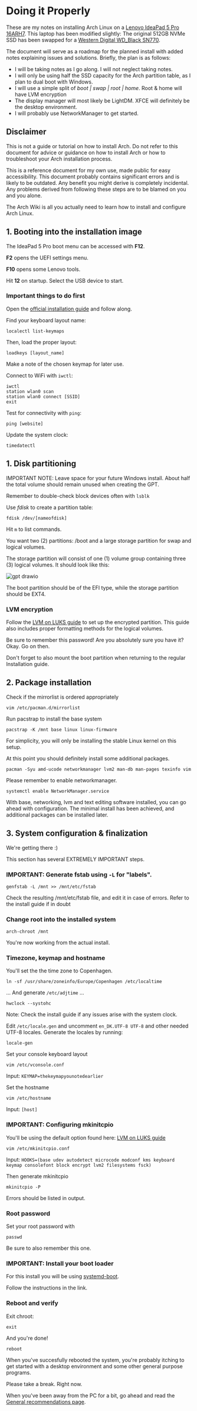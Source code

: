 # Doing it Properly
These are my notes on installing Arch Linux on a [Lenovo IdeaPad 5 Pro 16ARH7](https://psref.lenovo.com/WDProduct/IdeaPad/IdeaPad_5_Pro_16ARH7). This laptop has been modified slightly: The original 512GB NVMe SSD has been swapped for a [Western Digital WD_Black SN770](https://www.westerndigital.com/en-us/products/internal-drives/wd-black-sn770-nvme-ssd?sku=WDS100T3X0E).

The document will serve as a roadmap for the planned install with added notes explaining issues and solutions. Briefly, the plan is as follows:
- I will be taking notes as I go along. I will not neglect taking notes.
- I will only be using half the SSD capacity for the Arch partition table, as I plan to dual boot with Windows.
- I will use a simple split of *boot | swap | root | home*. Root & home will have LVM encryption
- The display manager will most likely be LightDM. XFCE will definitely be the desktop environment.
- I will probably use NetworkManager to get started.

## Disclaimer
This is not a guide or tutorial on how to install Arch. Do not refer to this document for advice or guidance on how to install Arch or how to troubleshoot your Arch installation process.

This is a reference document for my own use, made public for easy accessibility. This document probably contains significant errors and is likely to be outdated. Any benefit you might derive is completely incidental. Any problems derived from following these steps are to be blamed on you and you alone.

The Arch Wiki is all you actually need to learn how to install and configure Arch Linux.

## 1. Booting into the installation image
The IdeaPad 5 Pro boot menu can be accessed with **F12**.

**F2** opens the UEFI settings menu.

**F10** opens some Lenovo tools.

Hit **12** on startup. Select the USB device to start.

### Important things to do first
Open the [official installation guide](https://wiki.archlinux.org/title/Installation_guide) and follow along.

Find your keyboard layout name: 

```
localectl list-keymaps 
```

Then, load the proper layout: 

``` 
loadkeys [layout_name]
```

Make a note of the chosen keymap for later use.

Connect to WiFi with ``` iwctl ```:
```
iwctl
station wlan0 scan
station wlan0 connect [SSID]
exit
```

Test for connectivity with ``` ping ```:

``` 
ping [website]
```

Update the system clock:

```
timedatectl 
```

## 1. Disk partitioning
IMPORTANT NOTE: Leave space for your future Windows install. About half the total volume should remain unused when creating the GPT.

Remember to double-check block devices often with ``` lsblk ```

Use *fdisk* to create a partition table: 

```
fdisk /dev/[nameofdisk]
```

Hit ``` m ``` to list commands.

You want two (2) partitions: /boot and a large storage partition for swap and logical volumes.

The storage partition will consist of one (1) volume group containing three (3) logical volumes. It should look like this:

![gpt drawio](https://github.com/user-attachments/assets/0380ec96-1456-4037-86e8-b5e3afca5760)

The boot partition should be of the EFI type, while the storage partition should be EXT4.

### LVM encryption
Follow the [LVM on LUKS guide](https://wiki.archlinux.org/title/Dm-crypt/Encrypting_an_entire_system#LVM_on_LUKS) to set up the encrypted partition.
This guide also includes proper formatting methods for the logical volumes.

Be sure to remember this password! Are you absolutely sure you have it? Okay. Go on then.

Don't forget to also mount the boot partition when returning to the regular Installation guide.

## 2. Package installation
Check if the mirrorlist is ordered appropriately

```
vim /etc/pacman.d/mirrorlist 
```

Run pacstrap to install the base system

```
pacstrap -K /mnt base linux linux-firmware 
```

For simplicity, you will only be installing the stable Linux kernel on this setup.

At this point you should definitely install some additional packages.

```
pacman -Syu amd-ucode networkmanager lvm2 man-db man-pages texinfo vim 
```

Please remember to enable networkmanager.

```
systemctl enable NetworkManager.service 
```

With base, networking, lvm and text editing software installed, you can go ahead with configuration. The minimal install has been achieved, and additional packages can be installed later.

## 3. System configuration & finalization
We're getting there :)

This section has several EXTREMELY IMPORTANT steps. 

### IMPORTANT: Generate fstab using ``` -L ``` for "labels".
```
genfstab -L /mnt >> /mnt/etc/fstab 
```

Check the resulting /mnt/etc/fstab file, and edit it in case of errors. Refer to the install guide if in doubt

### Change root into the installed system

```
arch-chroot /mnt 
```

You're now working from the actual install.

### Timezone, keymap and hostname
You'll set the the time zone to Copenhagen.

```
ln -sf /usr/share/zoneinfo/Europe/Copenhagen /etc/localtime 
```

... And generate ``` /etc/adjtime ``` ...

```
hwclock --systohc 
```

Note: Check the install guide if any issues arise with the system clock.

Edit ``` /etc/locale.gen ``` and uncomment ``` en_DK.UTF-8 UTF-8 ``` and other needed UTF-8 locales. Generate the locales by running: 

```
locale-gen 
```

Set your console keyboard layout

``` 
vim /etc/vconsole.conf
```
Input: ```KEYMAP=thekeymapyounotedearlier ```

Set the hostname
```
vim /etc/hostname 
```
Input: ``` [host] ```

### IMPORTANT: Configuring mkinitcpio
You'll be using the default option found here: [LVM on LUKS guide](https://wiki.archlinux.org/title/Dm-crypt/Encrypting_an_entire_system#LVM_on_LUKS)

``` 
vim /etc/mkinitcpio.conf
``` 

Input: ``` HOOKS=(base udev autodetect microcode modconf kms keyboard keymap consolefont block encrypt lvm2 filesystems fsck) ```

Then generate mkinitcpio
``` 
mkinitcpio -P
```

Errors should be listed in output.

### Root password
Set your root password with 
``` 
passwd
```

Be sure to also remember this one.

### IMPORTANT: Install your boot loader
For this install you will be using [systemd-boot](https://wiki.archlinux.org/title/Systemd-boot).

Follow the instructions in the link.

### Reboot and verify
Exit chroot: 
```
exit 
```
And you're done!
``` 
reboot
```

When you've succesfully rebooted the system, you're probably itching to get started with a desktop environment and some other general purpose programs.

Please take a break. Right now. 

When you've been away from the PC for a bit, go ahead and read the [General recommendations page](https://wiki.archlinux.org/title/General_recommendations).
